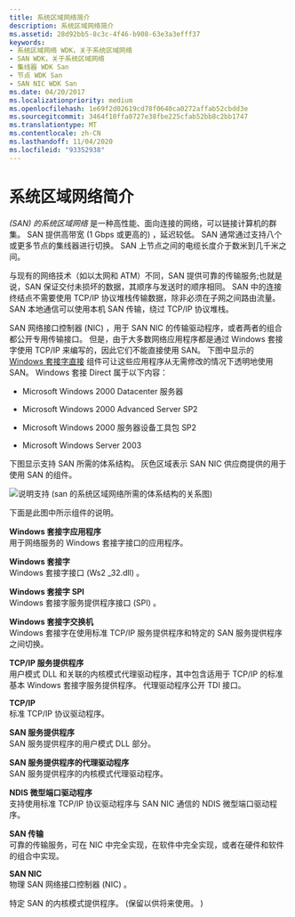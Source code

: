 ```yaml
---
title: 系统区域网络简介
description: 系统区域网络简介
ms.assetid: 28d92bb5-8c3c-4f46-b908-63e3a3efff37
keywords:
- 系统区域网络 WDK，关于系统区域网络
- SAN WDK，关于系统区域网络
- 集线器 WDK San
- 节点 WDK San
- SAN NIC WDK San
ms.date: 04/20/2017
ms.localizationpriority: medium
ms.openlocfilehash: 1e69f2d02619cd78f0640ca0272affab52cbdd3e
ms.sourcegitcommit: 3464f10ffa0727e38fbe225cfab52bb8c2bb1747
ms.translationtype: MT
ms.contentlocale: zh-CN
ms.lasthandoff: 11/04/2020
ms.locfileid: "93352938"
---
```

# <a name="introduction-to-system-area-networks"></a>系统区域网络简介





*(SAN) 的系统区域网络* 是一种高性能、面向连接的网络，可以链接计算机的群集。 SAN 提供高带宽 (1 Gbps 或更高的) ，延迟较低。 SAN 通常通过支持八个或更多节点的集线器进行切换。 SAN 上节点之间的电缆长度介于数米到几千米之间。

与现有的网络技术（如以太网和 ATM）不同，SAN 提供可靠的传输服务;也就是说，SAN 保证交付未损坏的数据，其顺序与发送时的顺序相同。 SAN 中的连接终结点不需要使用 TCP/IP 协议堆栈传输数据，除非必须在子网之间路由流量。 SAN 本地通信可以使用本机 SAN 传输，绕过 TCP/IP 协议堆栈。

SAN 网络接口控制器 (NIC) ，用于 SAN NIC 的传输驱动程序，或者两者的组合都公开专用传输接口。 但是，由于大多数网络应用程序都是通过 Windows 套接字使用 TCP/IP 来编写的，因此它们不能直接使用 SAN。 下图中显示的 [Windows 套接字直接](windows-sockets-direct.md) 组件可让这些应用程序从无需修改的情况下透明地使用 SAN。 Windows 套接 Direct 属于以下内容：

-   Microsoft Windows 2000 Datacenter 服务器

-   Microsoft Windows 2000 Advanced Server SP2

-   Microsoft Windows 2000 服务器设备工具包 SP2

-   Microsoft Windows Server 2003

下图显示支持 SAN 所需的体系结构。 灰色区域表示 SAN NIC 供应商提供的用于使用 SAN 的组件。

![说明支持 (san 的系统区域网络所需的体系结构的关系图) ](images/wsdpsan.png)

下面是此图中所示组件的说明。

<a href="" id="windows-sockets-application-------"></a>**Windows 套接字应用程序**   
用于网络服务的 Windows 套接字接口的应用程序。

<a href="" id="windows-sockets-------"></a>**Windows 套接字**   
Windows 套接字接口 (Ws2 \_32.dll) 。

<a href="" id="windows-sockets-spi-------"></a>**Windows 套接字 SPI**   
Windows 套接字服务提供程序接口 (SPI) 。

<a href="" id="windows-sockets-switch"></a>**Windows 套接字交换机**  
Windows 套接字在使用标准 TCP/IP 服务提供程序和特定的 SAN 服务提供程序之间切换。

<a href="" id="tcp-ip-service-provider"></a>**TCP/IP 服务提供程序**  
用户模式 DLL 和关联的内核模式代理驱动程序，其中包含适用于 TCP/IP 的标准基本 Windows 套接字服务提供程序。 代理驱动程序公开 TDI 接口。

<a href="" id="tcp-ip"></a>**TCP/IP**  
标准 TCP/IP 协议驱动程序。

<a href="" id="san-service-provider"></a>**SAN 服务提供程序**  
SAN 服务提供程序的用户模式 DLL 部分。

<a href="" id="proxy-driver-for-a-san-service-provider"></a>**SAN 服务提供程序的代理驱动程序**  
SAN 服务提供程序的内核模式代理驱动程序。

<a href="" id="ndis-miniport-driver"></a>**NDIS 微型端口驱动程序**  
支持使用标准 TCP/IP 协议驱动程序与 SAN NIC 通信的 NDIS 微型端口驱动程序。

<a href="" id="san-transport"></a>**SAN 传输**  
可靠的传输服务，可在 NIC 中完全实现，在软件中完全实现，或者在硬件和软件的组合中实现。

<a href="" id="san-nic"></a>**SAN NIC**  
物理 SAN 网络接口控制器 (NIC) 。

特定 SAN 的内核模式提供程序。  (保留以供将来使用。 ) 

 

 





